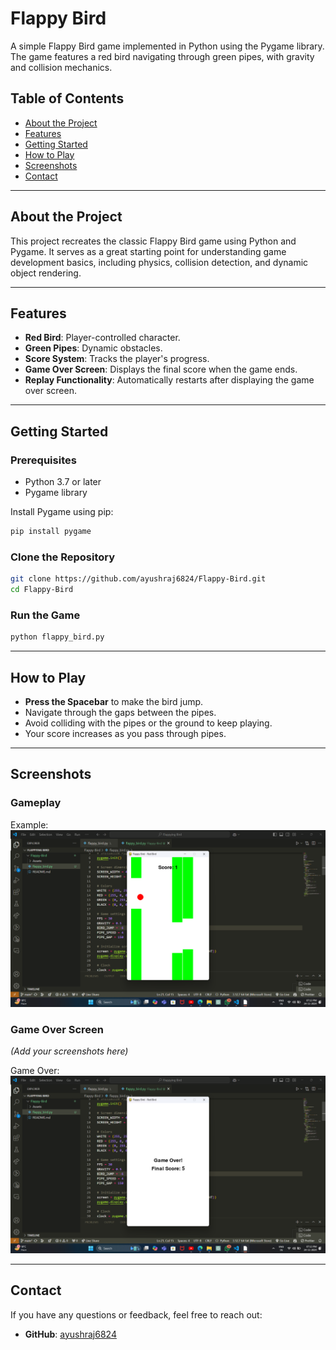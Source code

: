 
# Flappy Bird

A simple Flappy Bird game implemented in Python using the Pygame library. The game features a red bird navigating through green pipes, with gravity and collision mechanics.

## Table of Contents
- [About the Project](#about-the-project)
- [Features](#features)
- [Getting Started](#getting-started)
- [How to Play](#how-to-play)
- [Screenshots](#screenshots)
- [Contact](#contact)

---

## About the Project

This project recreates the classic Flappy Bird game using Python and Pygame. It serves as a great starting point for understanding game development basics, including physics, collision detection, and dynamic object rendering.

---

## Features
- **Red Bird**: Player-controlled character.
- **Green Pipes**: Dynamic obstacles.
- **Score System**: Tracks the player's progress.
- **Game Over Screen**: Displays the final score when the game ends.
- **Replay Functionality**: Automatically restarts after displaying the game over screen.

---

## Getting Started

### Prerequisites
- Python 3.7 or later
- Pygame library

Install Pygame using pip:
```bash
pip install pygame
```

### Clone the Repository
```bash
git clone https://github.com/ayushraj6824/Flappy-Bird.git
cd Flappy-Bird
```

### Run the Game
```bash
python flappy_bird.py
```

---

## How to Play
- **Press the Spacebar** to make the bird jump.
- Navigate through the gaps between the pipes.
- Avoid colliding with the pipes or the ground to keep playing.
- Your score increases as you pass through pipes.

---

## Screenshots

### Gameplay

Example:
![Gameplay Screenshot](Assets/Screenshot1.png)

### Game Over Screen
*(Add your screenshots here)*

Game Over:
![Game Over Screenshot](Assets/Screenshot2.png)

---

## Contact
If you have any questions or feedback, feel free to reach out:

- **GitHub**: [ayushraj6824](https://github.com/ayushraj6824)
```
